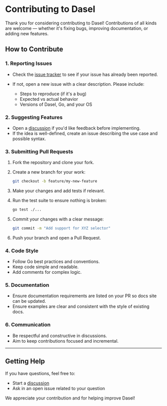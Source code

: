 # Contributing to Dasel

Thank you for considering contributing to Dasel! Contributions of all kinds are welcome — whether it's fixing bugs, improving documentation, or adding new features.

## How to Contribute

### 1. Reporting Issues

* Check the [issue tracker](https://github.com/TomWright/dasel/issues) to see if your issue has already been reported.
* If not, open a new issue with a clear description. Please include:

    * Steps to reproduce (if it's a bug)
    * Expected vs actual behavior
    * Versions of Dasel, Go, and your OS

### 2. Suggesting Features

* Open a [discussion](https://github.com/TomWright/dasel/discussions) if you'd like feedback before implementing.
* If the idea is well-defined, create an issue describing the use case and possible syntax.

### 3. Submitting Pull Requests

1. Fork the repository and clone your fork.
2. Create a new branch for your work:

   ```bash
   git checkout -b feature/my-new-feature
   ```
3. Make your changes and add tests if relevant.
4. Run the test suite to ensure nothing is broken:

   ```bash
   go test ./...
   ```
5. Commit your changes with a clear message:

   ```bash
   git commit -m "Add support for XYZ selector"
   ```
6. Push your branch and open a Pull Request.

### 4. Code Style

* Follow Go best practices and conventions.
* Keep code simple and readable.
* Add comments for complex logic.

### 5. Documentation

* Ensure documentation requirements are listed on your PR so docs site can be updated.
* Ensure examples are clear and consistent with the style of existing docs.

### 6. Communication

* Be respectful and constructive in discussions.
* Aim to keep contributions focused and incremental.

---

## Getting Help

If you have questions, feel free to:

* Start a [discussion](https://github.com/TomWright/dasel/discussions)
* Ask in an open issue related to your question

We appreciate your contribution and for helping improve Dasel!
